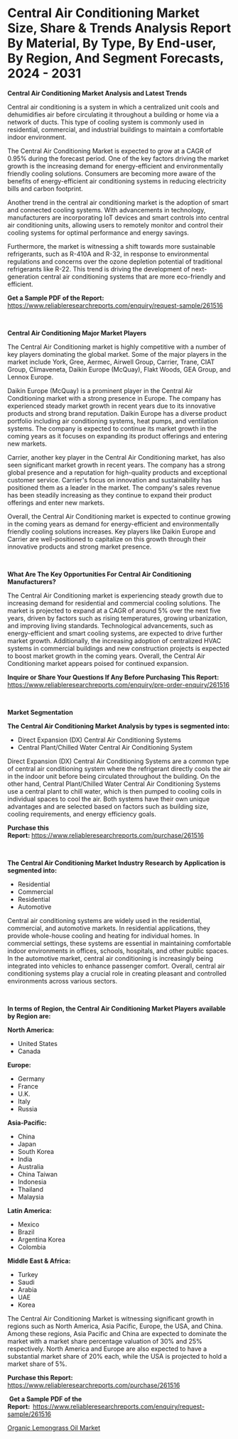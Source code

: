 <p><h1>Central Air Conditioning Market Size, Share & Trends Analysis Report By Material, By Type, By End-user, By Region, And Segment Forecasts, 2024 - 2031</h1></p><p><strong>Central Air Conditioning Market Analysis and Latest Trends</strong></p>
<p><p>Central air conditioning is a system in which a centralized unit cools and dehumidifies air before circulating it throughout a building or home via a network of ducts. This type of cooling system is commonly used in residential, commercial, and industrial buildings to maintain a comfortable indoor environment.</p><p>The Central Air Conditioning Market is expected to grow at a CAGR of 0.95% during the forecast period. One of the key factors driving the market growth is the increasing demand for energy-efficient and environmentally friendly cooling solutions. Consumers are becoming more aware of the benefits of energy-efficient air conditioning systems in reducing electricity bills and carbon footprint.</p><p>Another trend in the central air conditioning market is the adoption of smart and connected cooling systems. With advancements in technology, manufacturers are incorporating IoT devices and smart controls into central air conditioning units, allowing users to remotely monitor and control their cooling systems for optimal performance and energy savings.</p><p>Furthermore, the market is witnessing a shift towards more sustainable refrigerants, such as R-410A and R-32, in response to environmental regulations and concerns over the ozone depletion potential of traditional refrigerants like R-22. This trend is driving the development of next-generation central air conditioning systems that are more eco-friendly and efficient.</p></p>
<p><strong>Get a Sample PDF of the Report:&nbsp;</strong> <a href="https://www.reliableresearchreports.com/enquiry/request-sample/261516">https://www.reliableresearchreports.com/enquiry/request-sample/261516</a></p>
<p>&nbsp;</p>
<p><strong>Central Air Conditioning Major Market Players</strong></p>
<p><p>The Central Air Conditioning market is highly competitive with a number of key players dominating the global market. Some of the major players in the market include York, Gree, Aermec, Airwell Group, Carrier, Trane, CIAT Group, Climaveneta, Daikin Europe (McQuay), Flakt Woods, GEA Group, and Lennox Europe. </p><p>Daikin Europe (McQuay) is a prominent player in the Central Air Conditioning market with a strong presence in Europe. The company has experienced steady market growth in recent years due to its innovative products and strong brand reputation. Daikin Europe has a diverse product portfolio including air conditioning systems, heat pumps, and ventilation systems. The company is expected to continue its market growth in the coming years as it focuses on expanding its product offerings and entering new markets.</p><p>Carrier, another key player in the Central Air Conditioning market, has also seen significant market growth in recent years. The company has a strong global presence and a reputation for high-quality products and exceptional customer service. Carrier's focus on innovation and sustainability has positioned them as a leader in the market. The company's sales revenue has been steadily increasing as they continue to expand their product offerings and enter new markets.</p><p>Overall, the Central Air Conditioning market is expected to continue growing in the coming years as demand for energy-efficient and environmentally friendly cooling solutions increases. Key players like Daikin Europe and Carrier are well-positioned to capitalize on this growth through their innovative products and strong market presence.</p></p>
<p>&nbsp;</p>
<p><strong>What Are The Key Opportunities For Central Air Conditioning Manufacturers?</strong></p>
<p><p>The Central Air Conditioning market is experiencing steady growth due to increasing demand for residential and commercial cooling solutions. The market is projected to expand at a CAGR of around 5% over the next five years, driven by factors such as rising temperatures, growing urbanization, and improving living standards. Technological advancements, such as energy-efficient and smart cooling systems, are expected to drive further market growth. Additionally, the increasing adoption of centralized HVAC systems in commercial buildings and new construction projects is expected to boost market growth in the coming years. Overall, the Central Air Conditioning market appears poised for continued expansion.</p></p>
<p><strong>Inquire or Share Your Questions If Any Before Purchasing This Report:</strong> <a href="https://www.reliableresearchreports.com/enquiry/pre-order-enquiry/261516">https://www.reliableresearchreports.com/enquiry/pre-order-enquiry/261516</a></p>
<p>&nbsp;</p>
<p><strong>Market Segmentation</strong></p>
<p><strong>The Central Air Conditioning Market Analysis by types is segmented into:</strong></p>
<p><ul><li>Direct Expansion (DX) Central Air Conditioning Systems</li><li>Central Plant/Chilled Water Central Air Conditioning System</li></ul></p>
<p><p>Direct Expansion (DX) Central Air Conditioning Systems are a common type of central air conditioning system where the refrigerant directly cools the air in the indoor unit before being circulated throughout the building. On the other hand, Central Plant/Chilled Water Central Air Conditioning Systems use a central plant to chill water, which is then pumped to cooling coils in individual spaces to cool the air. Both systems have their own unique advantages and are selected based on factors such as building size, cooling requirements, and energy efficiency goals.</p></p>
<p><strong>Purchase this Report:&nbsp;</strong><a href="https://www.reliableresearchreports.com/purchase/261516">https://www.reliableresearchreports.com/purchase/261516</a></p>
<p>&nbsp;</p>
<p><strong>The Central Air Conditioning Market Industry Research by Application is segmented into:</strong></p>
<p><ul><li>Residential</li><li>Commercial</li><li>Residential</li><li>Automotive</li></ul></p>
<p><p>Central air conditioning systems are widely used in the residential, commercial, and automotive markets. In residential applications, they provide whole-house cooling and heating for individual homes. In commercial settings, these systems are essential in maintaining comfortable indoor environments in offices, schools, hospitals, and other public spaces. In the automotive market, central air conditioning is increasingly being integrated into vehicles to enhance passenger comfort. Overall, central air conditioning systems play a crucial role in creating pleasant and controlled environments across various sectors.</p></p>
<p>&nbsp;</p>
<p><strong>In terms of Region, the Central Air Conditioning Market Players available by Region are:</strong></p>
<p>
    <p> <strong> North America: </strong>
        <ul>
            <li>United States</li>
            <li>Canada</li>
        </ul>
        </p> 
    <p> <strong> Europe: </strong>
        <ul>
            <li>Germany</li>
            <li>France</li>
            <li>U.K.</li>
            <li>Italy</li>
            <li>Russia</li>
        </ul>
        </p> 
    <p> <strong> Asia-Pacific: </strong>
        <ul>
            <li>China</li>
            <li>Japan</li>
            <li>South Korea</li>
            <li>India</li>
            <li>Australia</li>
            <li>China Taiwan</li>
            <li>Indonesia</li>
            <li>Thailand</li>
            <li>Malaysia</li>
        </ul>
        </p> 
    <p> <strong> Latin America: </strong>
        <ul>
            <li>Mexico</li>
            <li>Brazil</li>
            <li>Argentina Korea</li>
            <li>Colombia</li>
        </ul>
        </p> 
    <p> <strong> Middle East & Africa: </strong>
        <ul>
            <li>Turkey</li>
            <li>Saudi</li>
            <li>Arabia</li>
            <li>UAE</li>
            <li>Korea</li>
        </ul>
    </p>
    </p>
<p><p>The Central Air Conditioning Market is witnessing significant growth in regions such as North America, Asia Pacific, Europe, the USA, and China. Among these regions, Asia Pacific and China are expected to dominate the market with a market share percentage valuation of 30% and 25% respectively. North America and Europe are also expected to have a substantial market share of 20% each, while the USA is projected to hold a market share of 5%.</p></p>
<p><strong>Purchase this Report: </strong><a href="https://www.reliableresearchreports.com/purchase/261516">https://www.reliableresearchreports.com/purchase/261516</a></p>
<p>&nbsp;<strong>Get a Sample PDF of the Report:&nbsp;&nbsp;</strong><a href="https://www.reliableresearchreports.com/enquiry/request-sample/261516">https://www.reliableresearchreports.com/enquiry/request-sample/261516</a></p>
<p><strong></strong></p>
<p><p><a href="https://boundless-drawbridge-702.notion.site/Organic-Lemongrass-Oil-Market-Offers-Provide-Insightful-Data-for-the-Time-Period-from-2024-to-2031-a-3039468eb0ba46bbb6e9e4bd2a3998f1">Organic Lemongrass Oil Market</a></p></p>